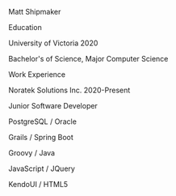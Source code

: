 Matt Shipmaker

Education

University of Victoria 2020

Bachelor's of Science, Major Computer Science

Work Experience

Noratek Solutions Inc. 2020-Present

Junior Software Developer

PostgreSQL / Oracle

Grails / Spring Boot

Groovy / Java

JavaScript / JQuery

KendoUI / HTML5


